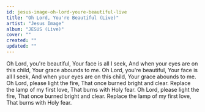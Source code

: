 ```yaml
---
id: jesus-image-oh-lord-youre-beautiful-live
title: "Oh Lord, You're Beautiful (Live)"
artist: "Jesus Image"
album: "JESUS (Live)"
cover: ""
created: ""
updated: ""
---
```


Oh Lord, you're beautiful,
Your face is all I seek,
And when your eyes are on this child,
Your grace abounds to me.
Oh Lord, you're beautiful,
Your face is all I seek,
And when your eyes are on this child,
Your grace abounds to me.
Oh Lord, please light the fire,
That once burned bright and clear.
Replace the lamp of my first love,
That burns with Holy fear.
Oh Lord, please light the fire,
That once burned bright and clear.
Replace the lamp of my first love,
That burns with Holy fear.